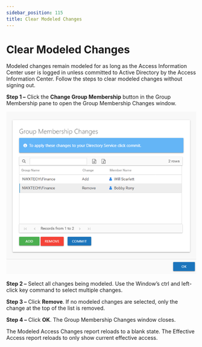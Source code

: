 ```yaml
---
sidebar_position: 115
title: Clear Modeled Changes
---
```


# Clear Modeled Changes

Modeled changes remain modeled for as long as the Access Information Center user is logged in unless committed to Active Directory by the Access Information Center. Follow the steps to clear modeled changes without signing out.

**Step 1 –** Click the **Change Group Membership** button in the Group Membership pane to open the Group Membership Changes window.

![Group Membership Changes window](../../../../../../../static/Content/Resources/Images/Access/InformationCenter/ResourceAudit/ChangeModeling/ClearCommit.png "Group Membership Changes window")

**Step 2 –** Select all changes being modeled. Use the Window’s ctrl and left-click key command to select multiple changes.

**Step 3 –** Click **Remove**. If no modeled changes are selected, only the change at the top of the list is removed.

**Step 4 –** Click **OK**. The Group Membership Changes window closes.

The Modeled Access Changes report reloads to a blank state. The Effective Access report reloads to only show current effective access.